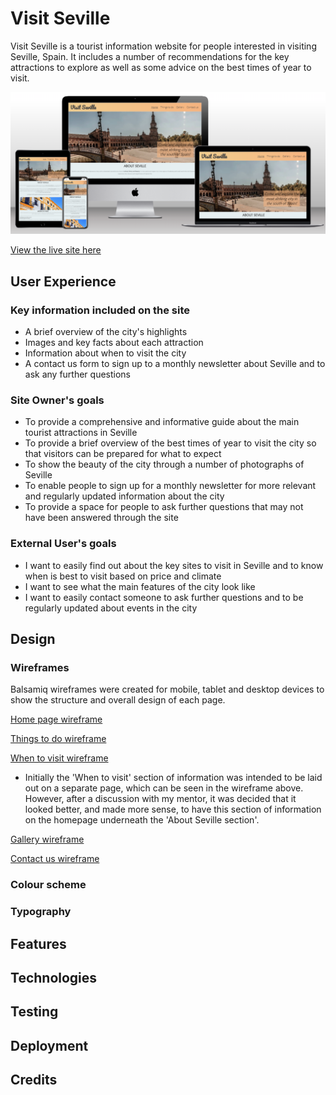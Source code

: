 # Visit Seville
Visit Seville is a tourist information website for people interested in visiting Seville, Spain. It includes a number of recommendations for the key attractions to explore as well as some advice on the best times of year to visit.

![Visit Seville website shown on a range of devices](docs/visit-seville-website.png)

[View the live site here](https://s-batish.github.io/visit-seville/index.html)

## User Experience
### Key information included on the site
- A brief overview of the city's highlights
- Images and key facts about each attraction
- Information about when to visit the city
- A contact us form to sign up to a monthly newsletter about Seville and to ask any further questions
### Site Owner's goals
- To provide a comprehensive and informative guide about the main tourist attractions in Seville
- To provide a brief overview of the best times of year to visit the city so that visitors can be prepared for what to expect
- To show the beauty of the city through a number of photographs of Seville
- To enable people to sign up for a monthly newsletter for more relevant and regularly updated information about the city
- To provide a space for people to ask further questions that may not have been answered through the site
### External User's goals
- I want to easily find out about the key sites to visit in Seville and to know when is best to visit based on price and climate
- I want to see what the main features of the city look like
- I want to easily contact someone to ask further questions and to be regularly updated about events in the city
## Design
### Wireframes
Balsamiq wireframes were created for mobile, tablet and desktop devices to show the structure and overall design of each page.

[Home page wireframe](docs/home-wireframe.png)

[Things to do wireframe](docs/things-to-do-wireframe.png)

[When to visit wireframe](docs/when-to-visit-wireframe.png)
- Initially the 'When to visit' section of information was intended to be laid out on a separate page, which can be seen in the wireframe above. However, after a discussion with my mentor, it was decided that it looked better, and made more sense, to have this section of information on the homepage underneath the 'About Seville section'.

[Gallery wireframe](docs/gallery-wireframe.png)

[Contact us wireframe](docs/contact-wireframe.png)

### Colour scheme
### Typography
## Features
## Technologies
## Testing
## Deployment
## Credits
